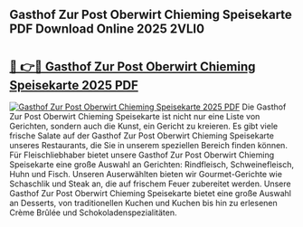 ## Gasthof Zur Post Oberwirt Chieming Speisekarte PDF Download Online 2025 2VLI0

# <h2><a href="http://gcaoeh8.nevu.top/?p=Gasthof+Zur+Post+Oberwirt+Chieming+Speisekarte">🔗 👉🔴 Gasthof Zur Post Oberwirt Chieming Speisekarte 2025 PDF</a></h2>

[![Gasthof Zur Post Oberwirt Chieming Speisekarte 2025 PDF](https://i.imgur.com/dBaPXMq.png)](http://gcaoeh8.nevu.top/?p=Gasthof+Zur+Post+Oberwirt+Chieming+Speisekarte)
Die Gasthof Zur Post Oberwirt Chieming Speisekarte ist nicht nur eine Liste von Gerichten, sondern auch die Kunst, ein Gericht zu kreieren. Es gibt viele frische Salate auf der Gasthof Zur Post Oberwirt Chieming Speisekarte unseres Restaurants, die Sie in unserem speziellen Bereich finden können. Für Fleischliebhaber bietet unsere Gasthof Zur Post Oberwirt Chieming Speisekarte eine große Auswahl an Gerichten: Rindfleisch, Schweinefleisch, Huhn und Fisch. Unseren Auserwählten bieten wir Gourmet-Gerichte wie Schaschlik und Steak an, die auf frischem Feuer zubereitet werden. Unsere Gasthof Zur Post Oberwirt Chieming Speisekarte bietet eine große Auswahl an Desserts, von traditionellen Kuchen und Kuchen bis hin zu erlesenen Crème Brûlée und Schokoladenspezialitäten.
